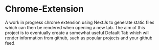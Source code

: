 # Chrome-Extension

A work in progress chrome extension using NextJs to generate static files which can then be rendered when opening a new tab.
The aim of this project is to eventually create a somewhat useful Default Tab which will render information from github, such as popular projects and your github feed.

